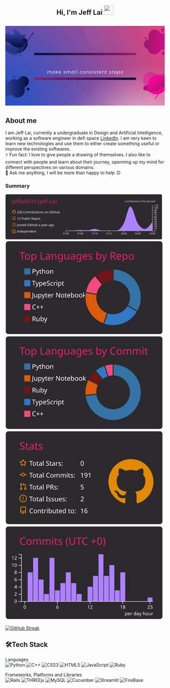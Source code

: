 <h2 align="center">Hi, I'm Jeff Lai  <img src="https://user-images.githubusercontent.com/39955420/147578264-bae0526c-028a-49d2-8af8-d08bb4edbd2a.gif" height="30" width="30"></h2>
 


<h2 align="center"><img src="images/banner.gif"></h2>

<h2>About me</h2>

I am Jeff Lai, currently a undergraduate in Design and Artificial Intelligence, working as a software engineer in defi space [LinkedIn](https://www.linkedin.com/in/pin-nean-lai/). I am very keen to learn new technologies and use them to either create something useful or improve the existing softwares.   
⚡ Fun fact: I love to give people a drawing of themselves. I also like to connect with people and learn about their journey, openning up my mind for different perspectives on various domains.   
💬 Ask me anything, I will be more than happy to help :D
<h3>Summary</h3>

[![](https://raw.githubusercontent.com/jefflai0315/jefflai0315/main/profile-summary-card-output/monokai/0-profile-details.svg)](http://github-profile-summary-cards.vercel.app/api/cards/profile-details?username=jefflai0315&theme=solarized_dark)
[![](https://raw.githubusercontent.com/jefflai0315/jefflai0315/main/profile-summary-card-output/monokai/1-repos-per-language.svg)](http://github-profile-summary-cards.vercel.app/api/cards/repos-per-language?username=jefflai0315&theme=solarized_dark)
[![](https://raw.githubusercontent.com/jefflai0315/jefflai0315/main/profile-summary-card-output/monokai/2-most-commit-language.svg)](http://github-profile-summary-cards.vercel.app/api/cards/most-commit-language?username=jefflai0315&theme=solarized_dark)
[![](https://raw.githubusercontent.com/jefflai0315/jefflai0315/main/profile-summary-card-output/monokai/3-stats.svg)](http://github-profile-summary-cards.vercel.app/api/cards/stats?username=jefflai0315&theme=solarized_dark)
[![](https://raw.githubusercontent.com/jefflai0315/jefflai0315/main/profile-summary-card-output/monokai/4-productive-time.svg)](http://github-profile-summary-cards.vercel.app/api/cards/productive-time?username=jefflai0315&theme=solarized_dark&utcOffset=8)


[![GitHub Streak](https://github-readme-streak-stats.herokuapp.com/?user=rishikagupta2468&theme=dark&ring=FFB19A&hide_border=true&currStreakNum=F6A085&fire=F6A085&currStreakLabel=F6A085)](https://git.io/streak-stats)

<h2>🛠Tech Stack</h2>

Languages  
![Python](https://img.shields.io/badge/python-%231572B6.svg?style=for-the-badge&logo=python&logoColor=yellow)
![C++](https://img.shields.io/badge/c++-%2300599C.svg?style=for-the-badge&logo=c%2B%2B&logoColor=white)
![CSS3](https://img.shields.io/badge/css3-%231572B6.svg?style=for-the-badge&logo=css3&logoColor=white)
![HTML5](https://img.shields.io/badge/html5-%23E34F26.svg?style=for-the-badge&logo=html5&logoColor=white)
![JavaScript](https://img.shields.io/badge/javascript-%23323330.svg?style=for-the-badge&logo=javascript&logoColor=%23F7DF1E)
![Ruby](https://img.shields.io/badge/ruby-%23E34F26.svg?style=for-the-badge&logo=ruby&logoColor=white)


Frameworks, Platforms and Libraries  
![Rails](https://img.shields.io/badge/rails-%23E34F26?style=for-the-badge&logo=rubyonrails&logoColor=white)
![THREEjs](https://img.shields.io/badge/THREEjs-%23white.svg?style=for-the-badge&logo=three.js&logoColor=white)
![MySQL](https://img.shields.io/badge/mysql-%23404d59.svg?style=for-the-badge&logo=mysql&logoColor=%2361DAFB)
![Cucumber](https://img.shields.io/badge/cucumber-%23white.svg?style=for-the-badge&logo=cucumber&logoColor=white)
![Streamlit](https://img.shields.io/badge/streamlit-%23323330.svg?style=for-the-badge&logo=streamlit&logoColor=red)
![FireBase](https://img.shields.io/badge/firebase-%23323330.svg?style=for-the-badge&logo=firebase&logoColor=orange)



